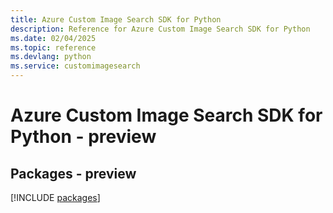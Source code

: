 ```yaml
---
title: Azure Custom Image Search SDK for Python
description: Reference for Azure Custom Image Search SDK for Python
ms.date: 02/04/2025
ms.topic: reference
ms.devlang: python
ms.service: customimagesearch
---
```

# Azure Custom Image Search SDK for Python - preview
## Packages - preview
[!INCLUDE [packages](custom-image-search-index.md)]